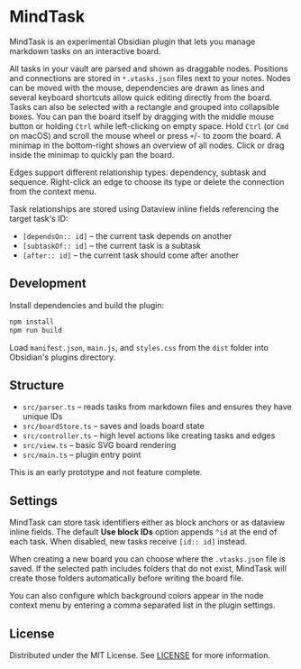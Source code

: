 # MindTask

MindTask is an experimental Obsidian plugin that lets you manage markdown tasks on an interactive board.

All tasks in your vault are parsed and shown as draggable nodes. Positions and connections are stored in `*.vtasks.json` files next to your notes. Nodes can be moved with the mouse, dependencies are drawn as lines and several keyboard shortcuts allow quick editing directly from the board.
Tasks can also be selected with a rectangle and grouped into collapsible boxes.
You can pan the board itself by dragging with the middle mouse button or holding `Ctrl` while left-clicking on empty space. Hold `Ctrl` (or `Cmd` on macOS) and scroll the mouse wheel or press `+`/`-` to zoom the board.
A minimap in the bottom-right shows an overview of all nodes. Click or drag inside the minimap to quickly pan the board.

Edges support different relationship types: dependency, subtask and sequence. Right-click an edge to choose its type or delete the connection from the context menu.

Task relationships are stored using Dataview inline fields referencing the target task's ID:

- `[dependsOn:: id]` – the current task depends on another
- `[subtaskOf:: id]` – the current task is a subtask
- `[after:: id]` – the current task should come after another

## Development

Install dependencies and build the plugin:

```bash
npm install
npm run build
```

Load `manifest.json`, `main.js`, and `styles.css` from the `dist` folder into Obsidian's plugins directory.

## Structure

- `src/parser.ts` – reads tasks from markdown files and ensures they have unique IDs
- `src/boardStore.ts` – saves and loads board state
- `src/controller.ts` – high level actions like creating tasks and edges
- `src/view.ts` – basic SVG board rendering
- `src/main.ts` – plugin entry point

This is an early prototype and not feature complete.

## Settings

MindTask can store task identifiers either as block anchors or as dataview
inline fields. The default **Use block IDs** option appends `^id` at the end of
each task. When disabled, new tasks receive `[id:: id]` instead.

When creating a new board you can choose where the `.vtasks.json` file is saved.
If the selected path includes folders that do not exist, MindTask will create
those folders automatically before writing the board file.

You can also configure which background colors appear in the node context menu
by entering a comma separated list in the plugin settings.

## License

Distributed under the MIT License. See [LICENSE](LICENSE) for more information.
